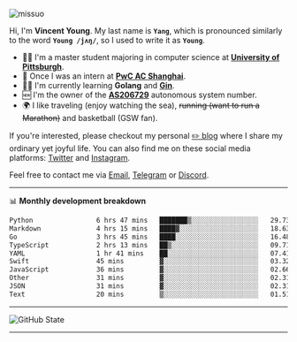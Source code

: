 <p align="left"> <img src="https://komarev.com/ghpvc/?username=missuo&label=Profile%20views&color=0e75b6&style=flat" alt="missuo" /> </p>


Hi, I'm **Vincent Young**. My last name is **`Yang`**, which is pronounced similarly to the word **`Young /jʌŋ/`**, so I used to write it as **`Young`**. 

-  👨‍🎓 I'm a master student majoring in computer science at [**University of Pittsburgh**](https://www.pitt.edu).
-  💼 Once I was an intern at **[PwC AC Shanghai](https://www.linkedin.com/company/pwc-ac-shanghai/)**.
-  👨‍💻 I'm currently learning **Golang** and [**Gin**](https://github.com/gin-gonic/gin).
-  🆕 I'm the owner of the **[AS206729](https://bgp.tools/AS206729)** autonomous system number.
-  🌍 I like traveling (enjoy watching the sea), ~~running (want to run a Marathon)~~ and basketball (GSW fan).

If you're interested, please checkout my personal [✏️ blog](https://missuo.me/) where I share my ordinary yet joyful life. You can also find me on these social media platforms: [Twitter](https://twitter.com/m1ssuo) and [Instagram](https://www.instagram.com/m1ssuo).

Feel free to contact me via <a href="mailto:i@yyt.moe">Email</a>, [Telegram](https://t.me/missuo) or [Discord](https://discordapp.com/users/missuo#7448).

-------

📊 **Monthly development breakdown**
<!--START_SECTION:waka-->

```txt
Python                6 hrs 47 mins   ███████▒░░░░░░░░░░░░░░░░░   29.73 %
Markdown              4 hrs 15 mins   ████▓░░░░░░░░░░░░░░░░░░░░   18.63 %
Go                    3 hrs 45 mins   ████░░░░░░░░░░░░░░░░░░░░░   16.48 %
TypeScript            2 hrs 13 mins   ██▒░░░░░░░░░░░░░░░░░░░░░░   09.71 %
YAML                  1 hr 41 mins    ██░░░░░░░░░░░░░░░░░░░░░░░   07.41 %
Swift                 45 mins         ▓░░░░░░░░░░░░░░░░░░░░░░░░   03.32 %
JavaScript            36 mins         ▓░░░░░░░░░░░░░░░░░░░░░░░░   02.66 %
Other                 31 mins         ▓░░░░░░░░░░░░░░░░░░░░░░░░   02.31 %
JSON                  31 mins         ▓░░░░░░░░░░░░░░░░░░░░░░░░   02.31 %
Text                  20 mins         ▒░░░░░░░░░░░░░░░░░░░░░░░░   01.51 %
```

<!--END_SECTION:waka-->

-------

![GitHub State](https://github-readme-stats.vercel.app/api?username=missuo&show_icons=true&theme=dracula)

-------

